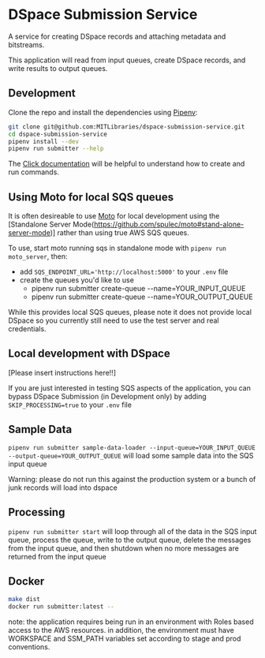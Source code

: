 # DSpace Submission Service

A service for creating DSpace records and attaching metadata
and bitstreams.

This application will read from input queues, create DSpace records, and write
results to output queues.

## Development

Clone the repo and install the dependencies using [Pipenv](https://docs.pipenv.org/):

```bash
git clone git@github.com:MITLibraries/dspace-submission-service.git
cd dspace-submission-service
pipenv install --dev
pipenv run submitter --help
```

The [Click documentation](https://click.palletsprojects.com/en/8.0.x/quickstart/)
will be helpful to understand how to create and run commands.

## Using Moto for local SQS queues

It is often desireable to use [Moto](https://github.com/spulec/moto) for local development using the [Standalone Server Mode(https://github.com/spulec/moto#stand-alone-server-mode)] rather than using true AWS SQS queues.

To use, start moto running sqs in standalone mode with `pipenv run moto_server`, then:
- add `SQS_ENDPOINT_URL='http://localhost:5000'` to your `.env` file
- create the queues you'd like to use
  - pipenv run submitter create-queue --name=YOUR_INPUT_QUEUE
  - pipenv run submitter create-queue --name=YOUR_OUTPUT_QUEUE

While this provides local SQS queues, please note it does not provide local DSpace so you currently still need to use the test server and real credentials.

## Local development with DSpace

[Please insert instructions here!!]

If you are just interested in testing SQS aspects of the application, you can bypass
DSpace Submission (in Development only) by adding `SKIP_PROCESSING=true` to your `.env` file

## Sample Data

`pipenv run submitter sample-data-loader --input-queue=YOUR_INPUT_QUEUE --output-queue=YOUR_OUTPUT_QUEUE` will load some sample data into the SQS input queue

Warning: please do not run this against the production system or a bunch of junk records
will load into dspace

## Processing

`pipenv run submitter start` will loop through all of the data in the SQS input queue, process the queue,
write to the output queue, delete the messages from the input queue, and then shutdown when no
more messages are returned from the input queue

## Docker

```bash
make dist
docker run submitter:latest --
```

note: the application requires being run in an environment with Roles based access to the AWS resources. in addition, the environment must have WORKSPACE and SSM_PATH variables set according to stage and prod conventions.
